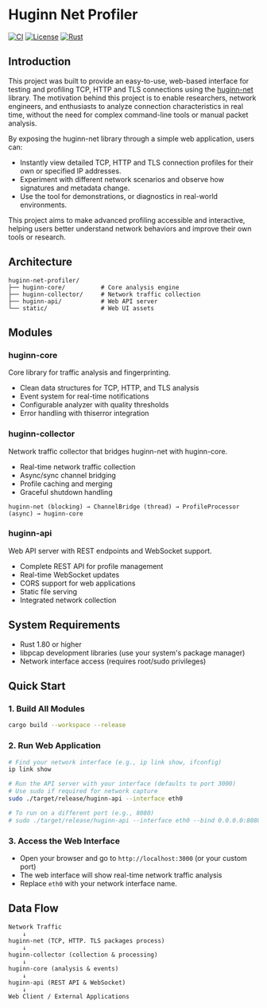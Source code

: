 # Huginn Net Profiler

[![CI](https://github.com/biandratti/huginn-net-profiler/actions/workflows/ci.yml/badge.svg)](https://github.com/biandratti/huginn-net-profiler/actions/workflows/ci.yml)
[![License](https://img.shields.io/badge/license-MIT-blue.svg)](LICENSE)
[![Rust](https://img.shields.io/badge/rust-1.80+-orange.svg)](https://www.rust-lang.org/)

## Introduction

This project was built to provide an easy-to-use, web-based interface for testing and profiling TCP, HTTP and TLS connections using the [huginn-net](https://github.com/biandratti/huginn-net) library. The motivation behind this project is to enable researchers, network engineers, and enthusiasts to analyze  connection characteristics in real time, without the need for complex command-line tools or manual packet analysis.

By exposing the huginn-net library through a simple web application, users can:
- Instantly view detailed TCP, HTTP and TLS connection profiles for their own or specified IP addresses.
- Experiment with different network scenarios and observe how signatures and metadata change.
- Use the tool for demonstrations, or diagnostics in real-world environments.

This project aims to make advanced profiling accessible and interactive, helping users better understand network behaviors and improve their own tools or research.

## Architecture
```
huginn-net-profiler/
├── huginn-core/          # Core analysis engine
├── huginn-collector/     # Network traffic collection
├── huginn-api/           # Web API server
└── static/               # Web UI assets
```

## Modules

### huginn-core
Core library for traffic analysis and fingerprinting.
- Clean data structures for TCP, HTTP, and TLS analysis
- Event system for real-time notifications
- Configurable analyzer with quality thresholds
- Error handling with thiserror integration

### huginn-collector
Network traffic collector that bridges huginn-net with huginn-core.
- Real-time network traffic collection
- Async/sync channel bridging
- Profile caching and merging
- Graceful shutdown handling
```
huginn-net (blocking) → ChannelBridge (thread) → ProfileProcessor (async) → huginn-core
```

### huginn-api
Web API server with REST endpoints and WebSocket support.
- Complete REST API for profile management
- Real-time WebSocket updates
- CORS support for web applications
- Static file serving
- Integrated network collection

## System Requirements

- Rust 1.80 or higher
- libpcap development libraries (use your system's package manager)
- Network interface access (requires root/sudo privileges)

## Quick Start

### 1. Build All Modules
```bash
cargo build --workspace --release
```

### 2. Run Web Application
```bash
# Find your network interface (e.g., ip link show, ifconfig)
ip link show

# Run the API server with your interface (defaults to port 3000)
# Use sudo if required for network capture
sudo ./target/release/huginn-api --interface eth0

# To run on a different port (e.g., 8080)
# sudo ./target/release/huginn-api --interface eth0 --bind 0.0.0.0:8080
```

### 3. Access the Web Interface
- Open your browser and go to `http://localhost:3000` (or your custom port)
- The web interface will show real-time network traffic analysis
- Replace `eth0` with your network interface name.

## Data Flow

```
Network Traffic
    ↓
huginn-net (TCP, HTTP. TLS packages process)
    ↓
huginn-collector (collection & processing)
    ↓
huginn-core (analysis & events)
    ↓
huginn-api (REST API & WebSocket)
    ↓
Web Client / External Applications
```